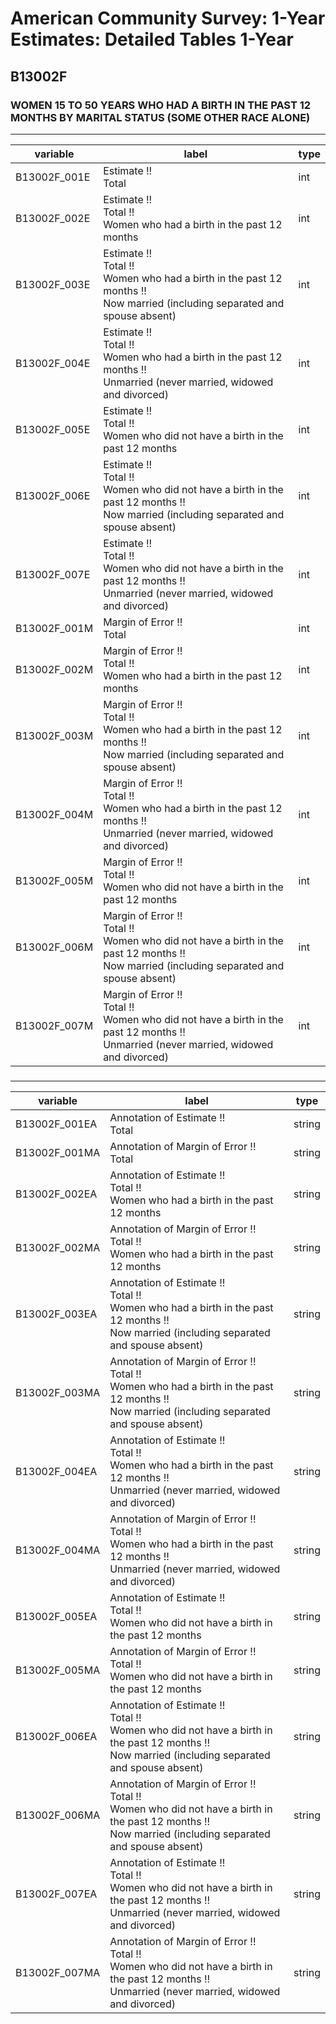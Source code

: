 # American Community Survey: 1-Year Estimates: Detailed Tables 1-Year

## B13002F

### WOMEN 15 TO 50 YEARS WHO HAD A BIRTH IN THE PAST 12 MONTHS BY MARITAL STATUS (SOME OTHER RACE ALONE)

___

| variable | label | type |
| ----- | ----- | ----- |
| B13002F_001E | Estimate !!<br>Total | int |
| B13002F_002E | Estimate !!<br>Total !!<br>Women who had a birth in the past 12 months | int |
| B13002F_003E | Estimate !!<br>Total !!<br>Women who had a birth in the past 12 months !!<br>Now married (including separated and spouse absent) | int |
| B13002F_004E | Estimate !!<br>Total !!<br>Women who had a birth in the past 12 months !!<br>Unmarried (never married, widowed and divorced) | int |
| B13002F_005E | Estimate !!<br>Total !!<br>Women who did not have a birth in the past 12 months | int |
| B13002F_006E | Estimate !!<br>Total !!<br>Women who did not have a birth in the past 12 months !!<br>Now married (including separated and spouse absent) | int |
| B13002F_007E | Estimate !!<br>Total !!<br>Women who did not have a birth in the past 12 months !!<br>Unmarried (never married, widowed and divorced) | int |
| B13002F_001M | Margin of Error !!<br>Total | int |
| B13002F_002M | Margin of Error !!<br>Total !!<br>Women who had a birth in the past 12 months | int |
| B13002F_003M | Margin of Error !!<br>Total !!<br>Women who had a birth in the past 12 months !!<br>Now married (including separated and spouse absent) | int |
| B13002F_004M | Margin of Error !!<br>Total !!<br>Women who had a birth in the past 12 months !!<br>Unmarried (never married, widowed and divorced) | int |
| B13002F_005M | Margin of Error !!<br>Total !!<br>Women who did not have a birth in the past 12 months | int |
| B13002F_006M | Margin of Error !!<br>Total !!<br>Women who did not have a birth in the past 12 months !!<br>Now married (including separated and spouse absent) | int |
| B13002F_007M | Margin of Error !!<br>Total !!<br>Women who did not have a birth in the past 12 months !!<br>Unmarried (never married, widowed and divorced) | int |
### 

___

| variable | label | type |
| ----- | ----- | ----- |
| B13002F_001EA | Annotation of Estimate !!<br>Total | string |
| B13002F_001MA | Annotation of Margin of Error !!<br>Total | string |
| B13002F_002EA | Annotation of Estimate !!<br>Total !!<br>Women who had a birth in the past 12 months | string |
| B13002F_002MA | Annotation of Margin of Error !!<br>Total !!<br>Women who had a birth in the past 12 months | string |
| B13002F_003EA | Annotation of Estimate !!<br>Total !!<br>Women who had a birth in the past 12 months !!<br>Now married (including separated and spouse absent) | string |
| B13002F_003MA | Annotation of Margin of Error !!<br>Total !!<br>Women who had a birth in the past 12 months !!<br>Now married (including separated and spouse absent) | string |
| B13002F_004EA | Annotation of Estimate !!<br>Total !!<br>Women who had a birth in the past 12 months !!<br>Unmarried (never married, widowed and divorced) | string |
| B13002F_004MA | Annotation of Margin of Error !!<br>Total !!<br>Women who had a birth in the past 12 months !!<br>Unmarried (never married, widowed and divorced) | string |
| B13002F_005EA | Annotation of Estimate !!<br>Total !!<br>Women who did not have a birth in the past 12 months | string |
| B13002F_005MA | Annotation of Margin of Error !!<br>Total !!<br>Women who did not have a birth in the past 12 months | string |
| B13002F_006EA | Annotation of Estimate !!<br>Total !!<br>Women who did not have a birth in the past 12 months !!<br>Now married (including separated and spouse absent) | string |
| B13002F_006MA | Annotation of Margin of Error !!<br>Total !!<br>Women who did not have a birth in the past 12 months !!<br>Now married (including separated and spouse absent) | string |
| B13002F_007EA | Annotation of Estimate !!<br>Total !!<br>Women who did not have a birth in the past 12 months !!<br>Unmarried (never married, widowed and divorced) | string |
| B13002F_007MA | Annotation of Margin of Error !!<br>Total !!<br>Women who did not have a birth in the past 12 months !!<br>Unmarried (never married, widowed and divorced) | string |

